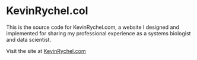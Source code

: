 # KevinRychel.col
This is the source code for KevinRychel.com, a website I designed and implemented for sharing my professional experience as a systems biologist and data scientist.

Visit the site at [KevinRychel.com](kevinrychel.com)
